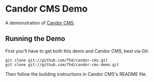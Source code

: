 Candor CMS Demo
===============

A demonstration of [Candor CMS](http://github.com/fhd/candor-cms).

Running the Demo
----------------

First you'll have to get both this demo and Candor CMS, best via Git:

	git clone git://github.com/fhd/candor-cms.git
	git clone git://github.com/fhd/candor-cms-demo.git

Then follow the building instructions in Candor CMS's README file.
